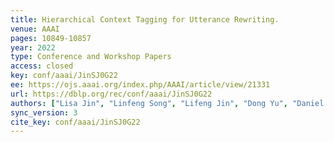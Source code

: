 ```yaml
---
title: Hierarchical Context Tagging for Utterance Rewriting.
venue: AAAI
pages: 10849-10857
year: 2022
type: Conference and Workshop Papers
access: closed
key: conf/aaai/JinSJ0G22
ee: https://ojs.aaai.org/index.php/AAAI/article/view/21331
url: https://dblp.org/rec/conf/aaai/JinSJ0G22
authors: ["Lisa Jin", "Linfeng Song", "Lifeng Jin", "Dong Yu", "Daniel Gildea"]
sync_version: 3
cite_key: conf/aaai/JinSJ0G22
---
```


